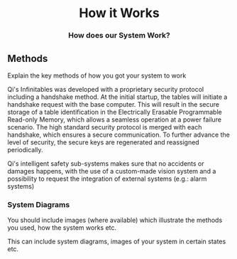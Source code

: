 <h1 align="center">How it Works</h1>
<h3 align="center">How does our System Work?</h3>

## Methods

Explain the key methods of how you got your system to work

Qi's Infinitables was developed with a proprietary security protocol including a handshake method. At the initial startup, the tables will initiate a handshake request with the base computer. This will result in the secure storage of a table identification in the Electrically Erasable Programmable Read-only Memory, which allows a seamless operation at a power failure scenario. The high standard security protocol is merged with each handshake, which ensures a secure communication. To further advance the level of security, the secure keys are regenerated and reassigned periodically.

Qi's intelligent safety sub-systems makes sure that no accidents or damages happens, with the use of a custom-made vision system and a possibility to request the integration of external systems (e.g.: alarm systems)

### System Diagrams

You should include images (where available) which illustrate the methods you used, how the system works etc.

This can include system diagrams, images of your system in certain states etc.
